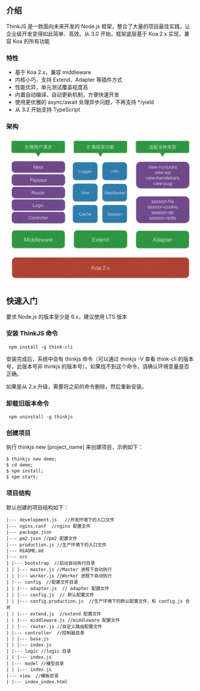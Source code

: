 ## 介绍
ThinkJS 是一款面向未来开发的 Node.js 框架，整合了大量的项目最佳实践，让企业级开发变得如此简单、高效。从 3.0 开始，框架底层基于 Koa 2.x 实现，兼容 Koa 的所有功能

### 特性
- 基于 Koa 2.x，兼容 middleware
- 内核小巧，支持 Extend、Adapter 等插件方式
- 性能优异，单元测试覆盖程度高
- 内置自动编译、自动更新机制，方便快速开发
- 使用更优雅的 async/await 处理异步问题，不再支持 */yield
- 从 3.2 开始支持 TypeScript

### 架构
![架构图](../images/0101.jpg)

## 快速入门
要求 Node.js 的版本至少是 6.x，建议使用 LTS 版本

### 安装 ThinkJS 命令
````
 npm install -g think-cli
 ````
 安装完成后，系统中会有 thinkjs 命令（可以通过 thinkjs -V 查看 think-cli 的版本号，此版本号非 thinkjs 的版本号）。如果找不到这个命令，请确认环境变量是否正确。

如果是从 2.x 升级，需要将之前的命令删除，然后重新安装。

### 卸载旧版本命令
````
 npm uninstall -g thinkjs
 ````

### 创建项目
执行 thinkjs new [project_name] 来创建项目，示例如下：
````
$ thinkjs new demo;
$ cd demo;
$ npm install; 
$ npm start; 
````

### 项目结构
默认创建的项目结构如下：
````
|--- development.js   //开发环境下的入口文件
|--- nginx.conf  //nginx 配置文件
|--- package.json
|--- pm2.json //pm2 配置文件
|--- production.js //生产环境下的入口文件
|--- README.md
|--- src
| |--- bootstrap  //启动自动执行目录 
| | |--- master.js //Master 进程下自动执行
| | |--- worker.js //Worker 进程下自动执行
| |--- config  //配置文件目录
| | |--- adapter.js  // adapter 配置文件 
| | |--- config.js  // 默认配置文件 
| | |--- config.production.js  //生产环境下的默认配置文件，和 config.js 合并 
| | |--- extend.js  //extend 配置文件 
| | |--- middleware.js //middleware 配置文件 
| | |--- router.js //自定义路由配置文件
| |--- controller  //控制器目录 
| | |--- base.js
| | |--- index.js
| |--- logic //logic 目录
| | |--- index.js
| |--- model //模型目录
| | |--- index.js
|--- view  //模板目录
| |--- index_index.html
````
